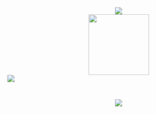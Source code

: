 <div align="center"> 
  <img src="https://github-readme-stats.vercel.app/api/top-langs/?username=cheny26&hide_title=true&hide_border=true&layout=compact&langs_count=6&text_color=000&icon_color=fff&bg_color=0,52fa5a,4dfcff,c64dff&theme=graywhite" />
</div>

<div align="center"> 
  <img height="137px" src="https://github-readme-stats.vercel.app/api?username=cheny26&hide_title=true&hide_border=true&show_icons=trueline_height=21&text_color=000&icon_color=000&bg_color=0,ea6161,ffc64d,fffc4d,52fa5a&theme=graywhite" /> 
</div
  
<div align="center"> <img src="https://github-readme-streak-stats.herokuapp.com/?user=cheny26" /> </div>
<h1 align="center"> <a href="https://sunguoqi.com/"> <img src="https://readme-typing-svg.herokuapp.com/?lines=console.log(%22Hello%2C%20World!%22);!&center=true&size=27"> </a> </h1>
